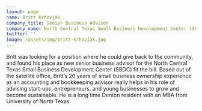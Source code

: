 ```yaml
---
layout: page
name: Britt Krhovjak
company_title: Senior Business Advisor
company_name: North Central Texas Small Business Development Center (SBDC)
twitter: ''
image: /assets/img/britt-krhovjak.jpg
---
```

Britt was looking for a position where he could give back to the community, and found his place as new senior business advisor for the North Central Texas Small Business Development Center (SBDC) fit the bill. Based out of the satellite office, Britt’s 20 years of small business ownership experience as an accounting and bookkeeping advisor really helps in his role of advising start-ups, entrepreneurs, and young businesses to grow and become sustainable. He is a long time Denton resident with an MBA from University of North Texas.
